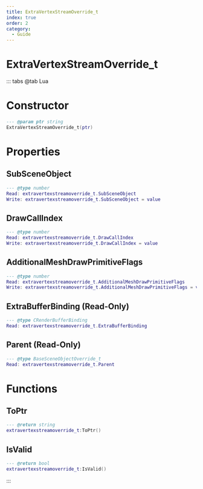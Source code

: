 ```yaml
---
title: ExtraVertexStreamOverride_t
index: true
order: 2
category:
  - Guide
---
```


# ExtraVertexStreamOverride_t

::: tabs
@tab Lua
# Constructor
```lua
--- @param ptr string
ExtraVertexStreamOverride_t(ptr)
```
# Properties
## SubSceneObject 
```lua
--- @type number
Read: extravertexstreamoverride_t.SubSceneObject
Write: extravertexstreamoverride_t.SubSceneObject = value
```
## DrawCallIndex 
```lua
--- @type number
Read: extravertexstreamoverride_t.DrawCallIndex
Write: extravertexstreamoverride_t.DrawCallIndex = value
```
## AdditionalMeshDrawPrimitiveFlags 
```lua
--- @type number
Read: extravertexstreamoverride_t.AdditionalMeshDrawPrimitiveFlags
Write: extravertexstreamoverride_t.AdditionalMeshDrawPrimitiveFlags = value
```
## ExtraBufferBinding (Read-Only)
```lua
--- @type CRenderBufferBinding
Read: extravertexstreamoverride_t.ExtraBufferBinding
```
## Parent (Read-Only)
```lua
--- @type BaseSceneObjectOverride_t
Read: extravertexstreamoverride_t.Parent
```
# Functions
## ToPtr
```lua
--- @return string
extravertexstreamoverride_t:ToPtr()
```
## IsValid
```lua
--- @return bool
extravertexstreamoverride_t:IsValid()
```

:::